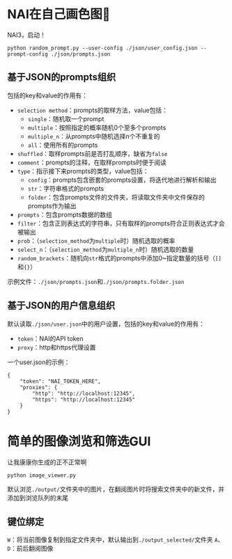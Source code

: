 # NAI在自己画色图🥵

NAI3，启动！

```python random_prompt.py --user-config ./json/user_config.json --prompt-config ./json/prompts.json```

## 基于JSON的prompts组织

包括的key和value的作用有：

- `selection method`：prompts的取样方法，value包括：
  - `single`：随机取一个prompt
  - `multiple`：按照指定的概率随机0个至多个prompts
  - `multiple_n`：从prompts中随机选择n个不重复的
  - `all`：使用所有的prompts
- `shuffled`：取样prompts前是否打乱顺序，缺省为`false`
- `comment`：prompts的注释，在取样prompts时便于阅读
- `type`：指示接下来prompts的类型，value包括：
  - `config`：prompts包含嵌套的prompts设置，将迭代地进行解析和输出
  - `str`：字符串格式的prompts
  - `folder`：包含prompts文件的文件夹，将读取文件夹中文件保存的prompts作为输出
- `prompts`：包含prompts数据的数组
- `filter`：包含正则表达式的字符串，只有取样的prompts符合正则表达式才会被输出
- `prob`：（`selection_method`为`multiple`时）随机选取的概率
- `select_n`：（`selection_method`为`multiple_n`时）随机选取的数量
- `random_brackets`：随机向`str`格式的prompts中添加0~指定数量的括号（`[]`和`{}`）

示例文件：`./json/prompts.json`和`./json/prompts.folder.json`

## 基于JSON的用户信息组织

默认读取`./json/user.json`中的用户设置，包括的key和value的作用有：

- `token`：NAI的API token
- `proxy`：http和https代理设置

一个user.json的示例：

```
{
    "token": "NAI_TOKEN_HERE",
    "proxies": {
        "http": "http://localhost:12345",
        "https": "http://localhost:12345"
    }
}
```
# 简单的图像浏览和筛选GUI

让我康康你生成的正不正常啊

`python image_viewer.py`

默认浏览`./output/`文件夹中的图片，在翻阅图片时将搜索文件夹中的新文件，并添加到浏览队列的末尾

## 键位绑定

`W`：将当前图像复制到指定文件夹中，默认输出到`./output_selected/`文件夹
`A`、`D`：前后翻阅图像